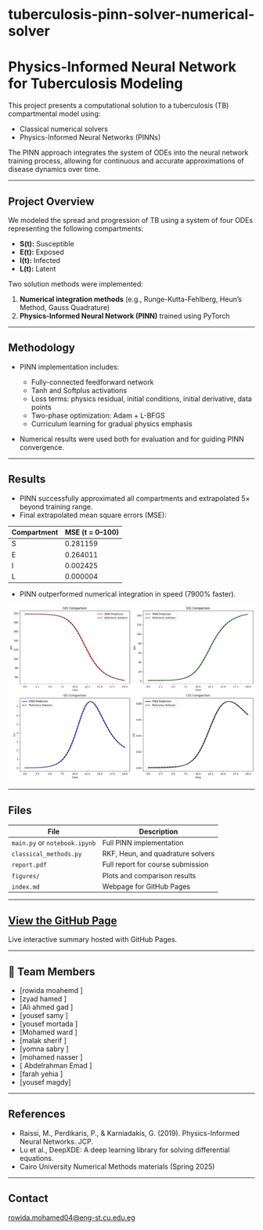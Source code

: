 # tuberculosis-pinn-solver-numerical-solver
#  Physics-Informed Neural Network for Tuberculosis Modeling

This project presents a computational solution to a tuberculosis (TB) compartmental model using:
- Classical numerical solvers
- Physics-Informed Neural Networks (PINNs)

The PINN approach integrates the system of ODEs into the neural network training process, allowing for continuous and accurate approximations of disease dynamics over time.

---

## Project Overview

We modeled the spread and progression of TB using a system of four ODEs representing the following compartments:
- **S(t):** Susceptible
- **E(t):** Exposed
- **I(t):** Infected
- **L(t):** Latent

Two solution methods were implemented:
1. **Numerical integration methods** (e.g., Runge-Kutta-Fehlberg, Heun’s Method, Gauss Quadrature)
2. **Physics-Informed Neural Network (PINN)** trained using PyTorch

---

##  Methodology

- PINN implementation includes:
  - Fully-connected feedforward network
  - Tanh and Softplus activations
  - Loss terms: physics residual, initial conditions, initial derivative, data points
  - Two-phase optimization: Adam + L-BFGS
  - Curriculum learning for gradual physics emphasis

- Numerical results were used both for evaluation and for guiding PINN convergence.

---

## Results

- PINN successfully approximated all compartments and extrapolated 5× beyond training range.
- Final extrapolated mean square errors (MSE):

| Compartment | MSE (t = 0–100) |
|-------------|-----------------|
| S           | 0.281159        |
| E           | 0.264011        |
| I           | 0.002425        |
| L           | 0.000004        |

- PINN outperformed numerical integration in speed (7900% faster).

![PINN vs Numerical](figures/pinn_vs_numerical.png)

---

##  Files

| File | Description |
|------|-------------|
| `main.py` or `notebook.ipynb` | Full PINN implementation |
| `classical_methods.py`        | RKF, Heun, and quadrature solvers |
| `report.pdf`                  | Full report for course submission |
| `figures/`                    | Plots and comparison results |
| `index.md`                    | Webpage for GitHub Pages |

---

##  [View the GitHub Page](https://rowida117.github.io/tuberculosis-pinn-solver-numerical-solver/)

Live interactive summary hosted with GitHub Pages.

---

## 👥 Team Members

- [rowida moahemd ]  
- [zyad hamed ]  
- [Ali ahmed gad ]
- [yousef samy ]
- [yousef mortada ]
- [Mohamed ward ]
- [malak sherif ]
- [yomna sabry ]
- [mohamed nasser ]
- [ Abdelrahman Emad ]
- [farah yehia ]
- [yousef magdy]
  

---

##  References

- Raissi, M., Perdikaris, P., & Karniadakis, G. (2019). Physics-Informed Neural Networks. JCP.
- Lu et al., DeepXDE: A deep learning library for solving differential equations.
- Cairo University Numerical Methods materials (Spring 2025)

---

##  Contact

rowida.mohamed04@eng-st.cu.edu.eg

